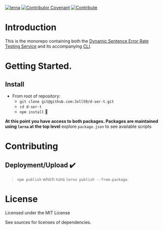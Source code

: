 
[![lerna](https://img.shields.io/badge/maintained%20with-lerna-cc00ff.svg)](https://lerna.js.org/)
[![Contributor Covenant](https://img.shields.io/badge/Contributor%20Covenant-v1.4%20adopted-ff69b4.svg)](CODE_OF_CONDUCT.md)
[![Contribute](:shipit:)](CONTRIBUTING.md)

# Introduction

This is the monorepo containing both the [Dynamic Sentence Error Rate Testing Service](https://github.com/Joll59/d-ser-t/tree/master/packages/d-ser-t-service) and its accompanying [CLI](https://github.com/Joll59/d-ser-t/tree/master/packages/d-ser-t-cli).



# Getting Started.

## Install
- From root of repository:
    - `git clone git@github.com:Joll59/d-ser-t.git`
    - `cd d-ser-t`
    - `npm install`  :electric_plug:

__At this point you have access to both packages. Packages are maintained using `lerna` at the top level__
explore `package.json` to see available scripts

# Contributing

## Deployment/Upload :heavy_check_mark:
> `npm publish` which runs `lerna publish --from-package`.

# License
Licensed under the MIT License

See sources for licenses of dependencies.
